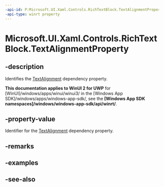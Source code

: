 ```yaml
---
-api-id: P:Microsoft.UI.Xaml.Controls.RichTextBlock.TextAlignmentProperty
-api-type: winrt property
---
```


<!-- Property syntax
public Windows.UI.Xaml.DependencyProperty TextAlignmentProperty { get; }
-->

# Microsoft.UI.Xaml.Controls.RichTextBlock.TextAlignmentProperty

## -description
Identifies the [TextAlignment](richtextblock_textalignment.md) dependency property.

**This documentation applies to WinUI 2 for UWP** for [WinUI]/windows/apps/winui/winui3/ in the [Windows App SDK]/windows/apps/windows-app-sdk/, see the **[Windows App SDK namespaces]/windows/windows-app-sdk/api/winrt/**.

## -property-value
Identifier for the [TextAlignment](richtextblock_textalignment.md) dependency property.

## -remarks

## -examples

## -see-also
